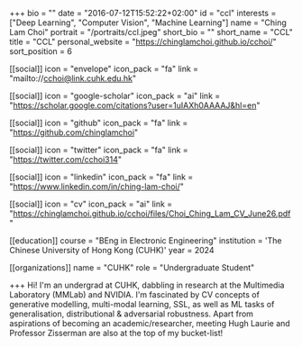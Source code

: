 +++
bio = ""
date = "2016-07-12T15:52:22+02:00"
id = "ccl"
interests = ["Deep Learning", "Computer Vision", "Machine Learning"]
name = "Ching Lam Choi"
portrait = "/portraits/ccl.jpeg"
short_bio = ""
short_name = "CCL"
title = "CCL"
personal_website = "https://chinglamchoi.github.io/cchoi/"
sort_position = 6

[[social]]
    icon = "envelope"
    icon_pack = "fa"
    link = "mailto://cchoi@link.cuhk.edu.hk"

[[social]]
    icon = "google-scholar"
    icon_pack = "ai"
    link = "https://scholar.google.com/citations?user=1uIAXh0AAAAJ&hl=en"

[[social]]
    icon = "github"
    icon_pack = "fa"
    link = "https://github.com/chinglamchoi"

[[social]]
    icon = "twitter"
    icon_pack = "fa"
    link = "https://twitter.com/cchoi314"

[[social]]
    icon = "linkedin"
    icon_pack = "fa"
    link = "https://www.linkedin.com/in/ching-lam-choi/"

[[social]]
    icon = "cv"
    icon_pack = "ai"
    link = "https://chinglamchoi.github.io/cchoi/files/Choi_Ching_Lam_CV_June26.pdf"

[[education]]
    course = "BEng in Electronic Engineering"
    institution = 'The Chinese University of Hong Kong (CUHK)'
    year = 2024

[[organizations]]
    name = "CUHK"
    role = "Undergraduate Student"

+++
Hi! I'm an undergrad at CUHK, dabbling in research at the Multimedia Laboratory (MMLab) and NVIDIA. I'm fascinated by CV concepts of generative modelling, multi-modal learning, SSL, as well as ML tasks of generalisation, distributional & adversarial robustness. Apart from aspirations of becoming an academic/researcher, meeting Hugh Laurie and Professor Zisserman are also at the top of my bucket-list!

<link rel="stylesheet" href="https://cdn.jsdelivr.net/gh/jpswalsh/academicons@1/css/academicons.min.css">
